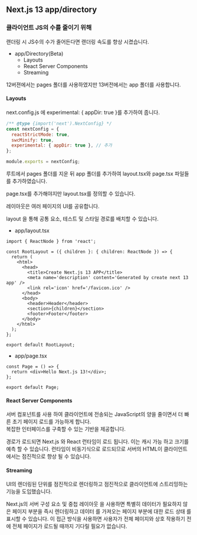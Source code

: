 ## Next.js 13 app/directory

### 클라이언트 JS의 수를 줄이기 위해

랜더링 시 JS수의 수가 줄어든다면 랜더링 속도를 향상 시켰습니다.

- app/Directory(Beta)
  - Layouts
  - React Server Components
  - Streaming

12버젼에서는 pages 폴더를 사용하였지만 13버전에서는 app 폴더를 사용합니다.

#### Layouts

next.config.js 에 experimental: { appDir: true }를 추가하여 줍니다.

```js
/** @type {import('next').NextConfig} */
const nextConfig = {
  reactStrictMode: true,
  swcMinify: true,
  experimental: { appDir: true }, // 추가
};

module.exports = nextConfig;
```

루트에서 pages 폴더를 지운 뒤 app 폴더를 추가하여 layout.tsx와 page.tsx 파일들를 추가하였습니다.

page.tsx를 추가해야지만 layout.tsx를 정의할 수 있습니다.

레이아웃은 여러 페이지의 UI를 공유합니다.

layout 을 통해 공통 요소, 테스트 및 스타일 경로를 배치할 수 있습니다.

- app/layout.tsx

```tsx
import { ReactNode } from 'react';

const RootLayout = ({ children }: { children: ReactNode }) => {
  return (
    <html>
      <head>
        <title>Create Next.js 13 APP</title>
        <meta name='description' content='Generated by create next 13 app' />
        <link rel='icon' href='/favicon.ico' />
      </head>
      <body>
        <header>Header</header>
        <section>{children}</section>
        <footer>Footer</footer>
      </body>
    </html>
  );
};

export default RootLayout;
```

- app/page.tsx

```tsx
const Page = () => {
  return <div>Hello Next.js 13!</div>;
};

export default Page;
```

#### React Server Components

서버 컴포넌트를 사용 하여 클라이언트에 전송되는 JavaScript의 양을 줄이면서 더 빠른 초기 페이지 로드를 가능하게 합니다.<br/>
복잡한 인터페이스를 구축할 수 있는 기반을 제공합니다.

경로가 로드되면 Next.js 와 React 런타임이 로드 됩니다. 이는 캐시 가능 하고 크기를 예측 할 수 있습니다.
런타임이 비동기식으로 로드되므로 서버의 HTML이 클라이언트에서는 점진적으로 향상 될 수 있습니다.

#### Streaming

UI의 렌더링된 단위를 점진적으로 렌더링하고 점진적으로 클라이언트에 스트리밍하는 기능을 도입했습니다.

Next.js의 서버 구성 요소 및 중첩 레이아웃 을 사용하면 특별히 데이터가 필요하지 않은 페이지 부분을 즉시 렌더링하고 데이터 를 가져오는 페이지 부분에 대한 로드 상태 를 표시할 수 있습니다. 이 접근 방식을 사용하면 사용자가 전체 페이지와 상호 작용하기 전에 전체 페이지가 로드될 때까지 기다릴 필요가 없습니다.
